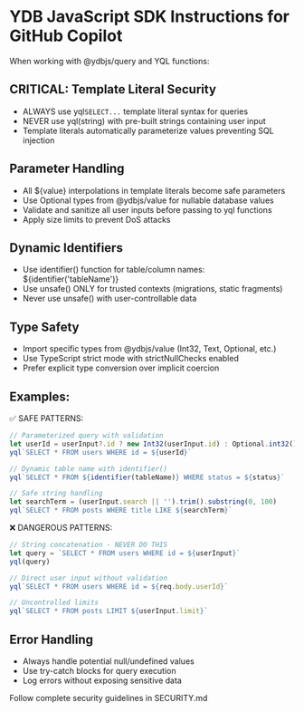 # YDB JavaScript SDK Instructions for GitHub Copilot

When working with @ydbjs/query and YQL functions:

## CRITICAL: Template Literal Security
- ALWAYS use yql`SELECT...` template literal syntax for queries
- NEVER use yql(string) with pre-built strings containing user input
- Template literals automatically parameterize values preventing SQL injection

## Parameter Handling
- All ${value} interpolations in template literals become safe parameters
- Use Optional<T> types from @ydbjs/value for nullable database values
- Validate and sanitize all user inputs before passing to yql functions
- Apply size limits to prevent DoS attacks

## Dynamic Identifiers
- Use identifier() function for table/column names: ${identifier('tableName')}
- Use unsafe() ONLY for trusted contexts (migrations, static fragments)
- Never use unsafe() with user-controllable data

## Type Safety
- Import specific types from @ydbjs/value (Int32, Text, Optional, etc.)
- Use TypeScript strict mode with strictNullChecks enabled
- Prefer explicit type conversion over implicit coercion

## Examples:

✅ SAFE PATTERNS:
```typescript
// Parameterized query with validation
let userId = userInput?.id ? new Int32(userInput.id) : Optional.int32()
yql`SELECT * FROM users WHERE id = ${userId}`

// Dynamic table name with identifier()
yql`SELECT * FROM ${identifier(tableName)} WHERE status = ${status}`

// Safe string handling
let searchTerm = (userInput.search || '').trim().substring(0, 100)
yql`SELECT * FROM posts WHERE title LIKE ${searchTerm}`
```

❌ DANGEROUS PATTERNS:
```typescript
// String concatenation - NEVER DO THIS
let query = `SELECT * FROM users WHERE id = ${userInput}`
yql(query)

// Direct user input without validation
yql`SELECT * FROM users WHERE id = ${req.body.userId}`

// Uncontrolled limits
yql`SELECT * FROM posts LIMIT ${userInput.limit}`
```

## Error Handling
- Always handle potential null/undefined values
- Use try-catch blocks for query execution
- Log errors without exposing sensitive data

Follow complete security guidelines in SECURITY.md

